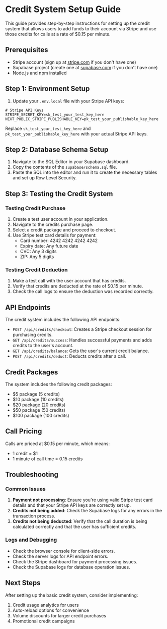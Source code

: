 # Credit System Setup Guide

This guide provides step-by-step instructions for setting up the credit system that allows users to add funds to their account via Stripe and use those credits for calls at a rate of $0.15 per minute.

## Prerequisites

- Stripe account (sign up at [stripe.com](https://stripe.com) if you don't have one)
- Supabase project (create one at [supabase.com](https://supabase.com) if you don't have one)
- Node.js and npm installed

## Step 1: Environment Setup

1. Update your `.env.local` file with your Stripe API keys:

```
# Stripe API Keys
STRIPE_SECRET_KEY=sk_test_your_test_key_here
NEXT_PUBLIC_STRIPE_PUBLISHABLE_KEY=pk_test_your_publishable_key_here
```

Replace `sk_test_your_test_key_here` and `pk_test_your_publishable_key_here` with your actual Stripe API keys.

## Step 2: Database Schema Setup

1. Navigate to the SQL Editor in your Supabase dashboard.
2. Copy the contents of the `supabase/schema.sql` file.
3. Paste the SQL into the editor and run it to create the necessary tables and set up Row Level Security.

## Step 3: Testing the Credit System

### Testing Credit Purchase

1. Create a test user account in your application.
2. Navigate to the credits purchase page.
3. Select a credit package and proceed to checkout.
4. Use Stripe test card details for payment:
   - Card number: 4242 4242 4242 4242
   - Expiry date: Any future date
   - CVC: Any 3 digits
   - ZIP: Any 5 digits

### Testing Credit Deduction

1. Make a test call with the user account that has credits.
2. Verify that credits are deducted at the rate of $0.15 per minute.
3. Check the call logs to ensure the deduction was recorded correctly.

## API Endpoints

The credit system includes the following API endpoints:

- `POST /api/credits/checkout`: Creates a Stripe checkout session for purchasing credits.
- `GET /api/credits/success`: Handles successful payments and adds credits to the user's account.
- `GET /api/credits/balance`: Gets the user's current credit balance.
- `POST /api/credits/deduct`: Deducts credits after a call.

## Credit Packages

The system includes the following credit packages:

- $5 package (5 credits)
- $10 package (10 credits)
- $20 package (20 credits)
- $50 package (50 credits)
- $100 package (100 credits)

## Call Pricing

Calls are priced at $0.15 per minute, which means:

- 1 credit = $1
- 1 minute of call time = 0.15 credits

## Troubleshooting

### Common Issues

1. **Payment not processing**: Ensure you're using valid Stripe test card details and that your Stripe API keys are correctly set up.
2. **Credits not being added**: Check the Supabase logs for any errors in the transaction process.
3. **Credits not being deducted**: Verify that the call duration is being calculated correctly and that the user has sufficient credits.

### Logs and Debugging

- Check the browser console for client-side errors.
- Check the server logs for API endpoint errors.
- Check the Stripe dashboard for payment processing issues.
- Check the Supabase logs for database operation issues.

## Next Steps

After setting up the basic credit system, consider implementing:

1. Credit usage analytics for users
2. Auto-reload options for convenience
3. Volume discounts for larger credit purchases
4. Promotional credit campaigns
